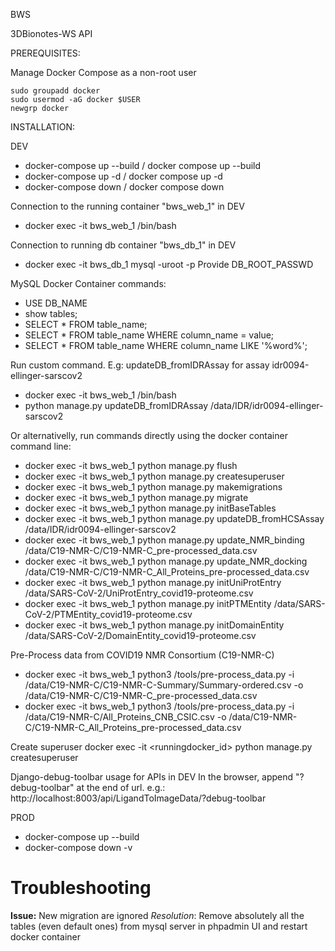 BWS

3DBionotes-WS API

PREREQUISITES:

Manage Docker Compose as a non-root user
```
sudo groupadd docker
sudo usermod -aG docker $USER
newgrp docker
```

INSTALLATION:

DEV
- docker-compose up --build / docker compose up --build
- docker-compose up -d / docker compose up -d
- docker-compose down / docker compose down

 Connection to the running container "bws_web_1" in DEV
- docker exec -it bws_web_1 /bin/bash

Connection to running db container "bws_db_1" in DEV
- docker exec -it bws_db_1 mysql -uroot -p
  Provide DB_ROOT_PASSWD

MySQL Docker Container commands:
- USE DB_NAME
- show tables;
- SELECT * FROM table_name;
- SELECT * FROM table_name WHERE column_name = value;
- SELECT * FROM table_name WHERE column_name LIKE '%word%';

Run custom command. E.g: updateDB_fromIDRAssay for assay idr0094-ellinger-sarscov2
- docker exec -it bws_web_1 /bin/bash
- python manage.py updateDB_fromIDRAssay /data/IDR/idr0094-ellinger-sarscov2

Or alternativelly, run commands directly using the docker container command line:
- docker exec -it bws_web_1 python manage.py flush
- docker exec -it bws_web_1 python manage.py createsuperuser
- docker exec -it bws_web_1 python manage.py makemigrations
- docker exec -it bws_web_1 python manage.py migrate
- docker exec -it bws_web_1 python manage.py initBaseTables
- docker exec -it bws_web_1 python manage.py updateDB_fromHCSAssay /data/IDR/idr0094-ellinger-sarscov2
- docker exec -it bws_web_1 python manage.py update_NMR_binding /data/C19-NMR-C/C19-NMR-C_pre-processed_data.csv
- docker exec -it bws_web_1 python manage.py update_NMR_docking /data/C19-NMR-C/C19-NMR-C_All_Proteins_pre-processed_data.csv
- docker exec -it bws_web_1 python manage.py initUniProtEntry /data/SARS-CoV-2/UniProtEntry_covid19-proteome.csv
- docker exec -it bws_web_1 python manage.py initPTMEntity /data/SARS-CoV-2/PTMEntity_covid19-proteome.csv
- docker exec -it bws_web_1 python manage.py initDomainEntity /data/SARS-CoV-2/DomainEntity_covid19-proteome.csv


Pre-Process data from COVID19 NMR Consortium (C19-NMR-C)
- docker exec -it bws_web_1 python3 /tools/pre-process_data.py -i /data/C19-NMR-C/C19-NMR-C-Summary/Summary-ordered.csv -o /data/C19-NMR-C/C19-NMR-C_pre-processed_data.csv
- docker exec -it bws_web_1 python3 /tools/pre-process_data.py -i /data/C19-NMR-C/All_Proteins_CNB_CSIC.csv -o /data/C19-NMR-C/C19-NMR-C_All_Proteins_pre-processed_data.csv 


Create superuser
docker exec -it <runningdocker_id> python manage.py createsuperuser

Django-debug-toolbar usage for APIs in DEV
In the browser, append "?debug-toolbar" at the end of url.
 e.g.: http://localhost:8003/api/LigandToImageData/?debug-toolbar

PROD
- docker-compose up --build
- docker-compose down -v

# Troubleshooting
 
**Issue:** New migration are ignored
*Resolution*: Remove absolutely all the tables (even default ones) from mysql server in phpadmin UI and restart docker container